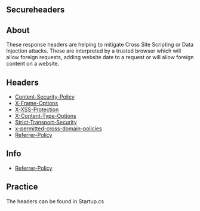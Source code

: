 ﻿## Secureheaders

## About

These response headers are helping to mitigate Cross Site Scripting or Data Injection attacks. These are interpreted by a trusted browser which will allow foreign requests, adding website date to a request or will allow foreign content on a website. 

## Headers

 - [Content-Security-Policy](https://developer.mozilla.org/en-US/docs/Web/HTTP/CSP)
 - [X-Frame-Options](https://developer.mozilla.org/en-US/docs/Web/HTTP/Headers/X-Frame-Options)
 - [X-XSS-Protection](https://developer.mozilla.org/en-US/docs/Web/HTTP/Headers/X-XSS-Protection)
 - [X-Content-Type-Options](https://developer.mozilla.org/en-US/docs/Web/HTTP/Headers/X-Content-Type-Options)
 - [Strict-Transport-Security](https://developer.mozilla.org/en-US/docs/Web/HTTP/Headers/Strict-Transport-Security)
 - [x-permitted-cross-domain-policies](https://sersart.com/x-permitted-cross-domain-policies/)
 - [Referrer-Policy](https://developer.mozilla.org/en-US/docs/Web/HTTP/Headers/Referrer-Policy)

## Info

- [Referrer-Policy](https://scotthelme.co.uk/a-new-security-header-referrer-policy/)

## Practice

The headers can be found in Startup.cs